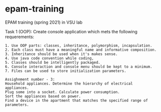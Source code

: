 # epam-training
EPAM training (spring 2021) in VSU lab

Task 1 (OOP):
	Create console application which mets the following requerements:

	1. Use OOP parts: classes, inheritance, polymorphism, incapsulation.
	2. Each class must have a meaningful name and informative composition.
	3. Inheritance should be used when it's makes sense.
	4. Use java code convention while coding,
	5. Classes should be intelligently packaged.
	6. Console interaction and console menu should be kept to a minimum.
	7. Files can be used to store initialization parameters.

	Assighnment number - 3:
	Household appliances. Determine the hierarchy of electrical appliances.
	Plug some into a socket. Calculate power consumption. 
	Sort the appliances based on power. 
	Find a device in the apartment that matches the specified range of parameters.
